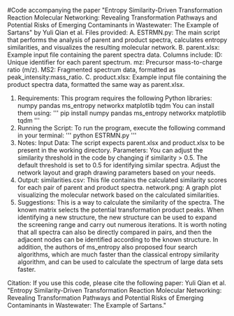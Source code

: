 #Code accompanying the paper "Entropy Similarity-Driven Transformation Reaction Molecular Networking: Revealing Transformation Pathways and Potential Risks of Emerging Contaminants in Wastewater: The Example of Sartans" by Yuli Qian et al.
Files provided:
A.  ESTRMN.py: The main script that performs the analysis of parent and product spectra, calculates entropy similarities, and visualizes the resulting molecular network.
B. parent.xlsx: Example input file containing the parent spectra data. Columns include:
    ID: Unique identifier for each parent spectrum.
    mz: Precursor mass-to-charge ratio (m/z).
    MS2: Fragmented spectrum data, formatted as peak_intensity:mass_ratio.
C. product.xlsx: Example input file containing the product spectra data, formatted the same way as parent.xlsx.

1. Requirements:
This program requires the following Python libraries: numpy pandas ms_entropy networkx matplotlib tqdm
You can install them using:
'''
pip install numpy pandas ms_entropy networkx matplotlib tqdm
'''
3. Running the Script:
To run the program, execute the following command in your terminal:
'''
python  ESTRMN.py
'''
5. Notes:
Input Data: The script expects parent.xlsx and product.xlsx to be present in the working directory.
Parameters: You can adjust the similarity threshold in the code by changing if similarity > 0.5. The default threshold is set to 0.5 for identifying similar spectra. Adjust the network layout and graph drawing parameters based on your needs.
6. Output:
similarities.csv: This file contains the calculated similarity scores for each pair of parent and product spectra.
network.png: A graph plot visualizing the molecular network based on the calculated similarities.
7. Suggestions:
This is a way to calculate the similarity of the spectra. The known matrix selects the potential transformation product peaks. When identifying a new structure, the new structure can be used to expand the screening range and carry out numerous iterations. It is worth noting that all spectra can also be directly compared in pairs, and then the adjacent nodes can be identified according to the known structure. In addition, the authors of ms_entropy also proposed four search algorithms, which are much faster than the classical entropy similarity algorithm, and can be used to calculate the spectrum of large data sets faster.

Citation: If you use this code, please cite the following paper:
Yuli Qian et al.
"Entropy Similarity-Driven Transformation Reaction Molecular Networking: Revealing Transformation Pathways and Potential Risks of Emerging Contaminants in Wastewater: The Example of Sartans."
